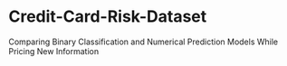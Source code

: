 # Credit-Card-Risk-Dataset
Comparing Binary Classification and  Numerical Prediction Models While Pricing New Information
